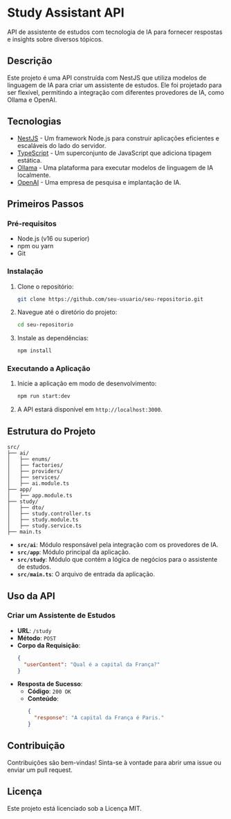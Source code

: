 # Study Assistant API

API de assistente de estudos com tecnologia de IA para fornecer respostas e insights sobre diversos tópicos.

## Descrição

Este projeto é uma API construída com NestJS que utiliza modelos de linguagem de IA para criar um assistente de estudos. Ele foi projetado para ser flexível, permitindo a integração com diferentes provedores de IA, como Ollama e OpenAI.

## Tecnologias

- [NestJS](https://nestjs.com/) - Um framework Node.js para construir aplicações eficientes e escaláveis do lado do servidor.
- [TypeScript](https://www.typescriptlang.org/) - Um superconjunto de JavaScript que adiciona tipagem estática.
- [Ollama](https://ollama.ai/) - Uma plataforma para executar modelos de linguagem de IA localmente.
- [OpenAI](https://openai.com/) - Uma empresa de pesquisa e implantação de IA.

## Primeiros Passos

### Pré-requisitos

- Node.js (v16 ou superior)
- npm ou yarn
- Git

### Instalação

1. Clone o repositório:
   ```bash
   git clone https://github.com/seu-usuario/seu-repositorio.git
   ```
2. Navegue até o diretório do projeto:
   ```bash
   cd seu-repositorio
   ```
3. Instale as dependências:
   ```bash
   npm install
   ```

### Executando a Aplicação

1. Inicie a aplicação em modo de desenvolvimento:
   ```bash
   npm run start:dev
   ```
2. A API estará disponível em `http://localhost:3000`.

## Estrutura do Projeto

```
src/
├── ai/
│   ├── enums/
│   ├── factories/
│   ├── providers/
│   ├── services/
│   ├── ai.module.ts
├── app/
│   ├── app.module.ts
├── study/
│   ├── dto/
│   ├── study.controller.ts
│   ├── study.module.ts
│   ├── study.service.ts
├── main.ts
```

- **`src/ai`**: Módulo responsável pela integração com os provedores de IA.
- **`src/app`**: Módulo principal da aplicação.
- **`src/study`**: Módulo que contém a lógica de negócios para o assistente de estudos.
- **`src/main.ts`**: O arquivo de entrada da aplicação.

## Uso da API

### Criar um Assistente de Estudos

- **URL**: `/study`
- **Método**: `POST`
- **Corpo da Requisição**:
  ```json
  {
    "userContent": "Qual é a capital da França?"
  }
  ```
- **Resposta de Sucesso**:
  - **Código**: `200 OK`
  - **Conteúdo**:
    ```json
    {
      "response": "A capital da França é Paris."
    }
    ```

## Contribuição

Contribuições são bem-vindas! Sinta-se à vontade para abrir uma issue ou enviar um pull request.

## Licença

Este projeto está licenciado sob a Licença MIT.

